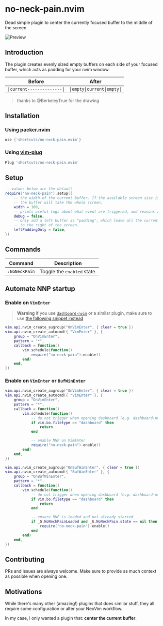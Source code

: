 # no-neck-pain.nvim

Dead simple plugin to center the currently focused buffer to the middle of the screen.

![Preview](https://i.imgur.com/gOSvAdh.gif)

## Introduction

The plugin creates evenly sized empty buffers on each side of your focused buffer, which acts as padding for your nvim window.

| Before                    | After                     |
|---------------------------|---------------------------|
|`\|current--------------\|`|`\|empty\|current\|empty\|`|

> thanks to @BerkeleyTrue for the drawing

## Installation

### Using [packer.nvim](https://github.com/wbthomason/packer.nvim)

```lua
use {'shortcuts/no-neck-pain.nvim'}
```

### Using [vim-plug](https://github.com/junegunn/vim-plug)

```lua
Plug 'shortcuts/no-neck-pain.nvim'
```

## Setup

```lua
-- values below are the default
require("no-neck-pain").setup({
    -- the width of the current buffer. If the available screen size is less than `width`,
    -- the buffer will take the whole screen.
    width = 100,
    -- prints useful logs about what event are triggered, and reasons actions are executed.
    debug = false,
    -- only add a left buffer as "padding", which leave all the current buffer expand
    -- to the right of the screen.
    leftPaddingOnly = false,
})
```

## Commands

|   Command   |         Description        |
|-------------|----------------------------|
|`:NoNeckPain`| Toggle the `enabled` state.|

## Automate NNP startup

### Enable on `VimEnter`

> **Warning**
> If you use [`dashboard-nvim`](https://github.com/glepnir/dashboard-nvim) or a similar plugin, make sure to use [the following snippet instead](https://github.com/glepnir/dashboard-nvim)

```lua
vim.api.nvim_create_augroup("OnVimEnter", { clear = true })
vim.api.nvim_create_autocmd({ "VimEnter" }, {
	group = "OnVimEnter",
	pattern = "*",
	callback = function()
		vim.schedule(function()
			require("no-neck-pain").enable()
		end)
	end,
})
```

### Enable on `VimEnter` **or** `BufWinEnter`

```lua
vim.api.nvim_create_augroup("OnVimEnter", { clear = true })
vim.api.nvim_create_autocmd({ "VimEnter" }, {
	group = "OnVimEnter",
	pattern = "*",
	callback = function()
		vim.schedule(function()
			-- do not trigger when opening dashboard (e.g. dashboard-nvim)
			if vim.bo.filetype == "dashboard" then
				return
			end

			-- enable NNP on VimEnter
			require("no-neck-pain").enable()
		end)
	end,
})

vim.api.nvim_create_augroup("OnBufWinEnter", { clear = true })
vim.api.nvim_create_autocmd({ "BufWinEnter" }, {
	group = "OnBufWinEnter",
	pattern = "*",
	callback = function()
		vim.schedule(function()
			-- do not trigger when opening dashboard (e.g. dashboard-nvim)
			if vim.bo.filetype == "dashboard" then
				return
			end

			-- ensure NNP is loaded and not already started
			if _G.NoNeckPainLoaded and _G.NoNeckPain.state == nil then
				require("no-neck-pain").enable()
			end
		end)
	end,
})
```

## Contributing

PRs and issues are always welcome. Make sure to provide as much context as possible when opening one.

## Motivations

While there's many other (amazing!) plugins that does similar stuff, they all require some configuration or alter your NeoVim workflow.

In my case, I only wanted a plugin that: **center the current buffer**.

